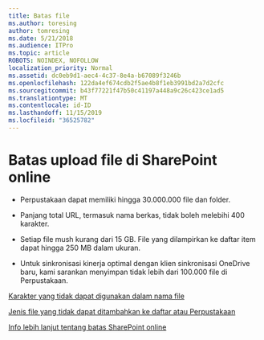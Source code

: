 ```yaml
---
title: Batas file
ms.author: toresing
author: tomresing
ms.date: 5/21/2018
ms.audience: ITPro
ms.topic: article
ROBOTS: NOINDEX, NOFOLLOW
localization_priority: Normal
ms.assetid: dc0eb9d1-aec4-4c37-8e4a-b67089f3246b
ms.openlocfilehash: 122da4ef674cdb2f5ae4b8f1eb3991bd2a7d2cfc
ms.sourcegitcommit: b43f77221f47b50c41197a448a9c26c423ce1ad5
ms.translationtype: MT
ms.contentlocale: id-ID
ms.lasthandoff: 11/15/2019
ms.locfileid: "36525782"
---
```

# <a name="file-upload-limits-in-sharepoint-online"></a>Batas upload file di SharePoint online

- Perpustakaan dapat memiliki hingga 30.000.000 file dan folder.
    
- Panjang total URL, termasuk nama berkas, tidak boleh melebihi 400 karakter.
    
- Setiap file mush kurang dari 15 GB. File yang dilampirkan ke daftar item dapat hingga 250 MB dalam ukuran.
    
- Untuk sinkronisasi kinerja optimal dengan klien sinkronisasi OneDrive baru, kami sarankan menyimpan tidak lebih dari 100.000 file di Perpustakaan. 
    
[Karakter yang tidak dapat digunakan dalam nama file](https://go.microsoft.com/fwlink/?linkid=866430)
  
[Jenis file yang tidak dapat ditambahkan ke daftar atau Perpustakaan](https://go.microsoft.com/fwlink/?linkid=273757)
  
[Info lebih lanjut tentang batas SharePoint online](https://go.microsoft.com/fwlink/?linkid=271273)
  

